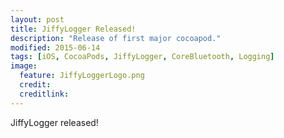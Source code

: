 ```yaml
---
layout: post
title: JiffyLogger Released!
description: "Release of first major cocoapod."
modified: 2015-06-14
tags: [iOS, CocoaPods, JiffyLogger, CoreBluetooth, Logging]
image:
  feature: JiffyLoggerLogo.png
  credit: 
  creditlink: 
---
```


JiffyLogger released!